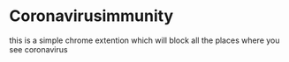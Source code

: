 # Coronavirusimmunity
this is a simple chrome extention which will block all the places where you see coronavirus
